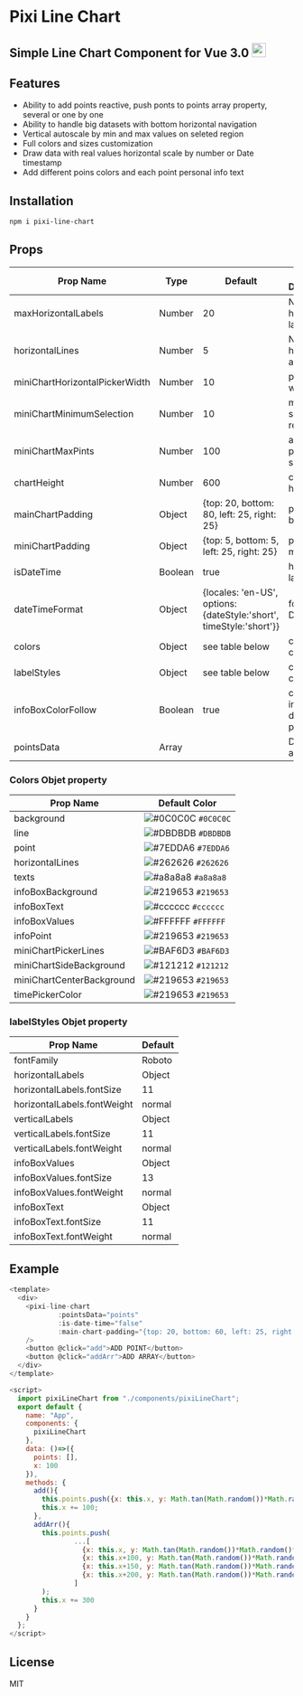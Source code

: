 # Pixi Line Chart
## Simple Line Chart Component for Vue 3.0 <img src="https://vuejs.org/images/logo.png" width="25" height="25">

## Features
- Ability to add points reactive, push ponts to points array property, several or one by one
- Ability to handle big datasets with bottom horizontal navigation
- Vertical autoscale by min and max values on seleted region
- Full colors and sizes customization
- Draw data with real values horizontal scale by number or Date timestamp
- Add different poins colors and each point personal info text

## Installation

```sh
npm i pixi-line-chart
```

## Props

| Prop Name | Type | Default | Short Description |
| ------ | ------ | ------ | ------ |
| maxHorizontalLabels | Number | 20 | Number of horizontal labels |
| horizontalLines | Number | 5 | Number of horizontal axe lines |
| miniChartHorizontalPickerWidth | Number | 10 | picker width |
| miniChartMinimumSelection | Number | 10 | min selection region size |
| miniChartMaxPints | Number | 100 | auto scale points selection |
| chartHeight | Number | 600 | chart height |
| mainChartPadding | Object | {top: 20, bottom: 80, left: 25, right: 25} | padding for big chart |
| miniChartPadding | Object | {top: 5, bottom: 5, left: 25, right: 25} | padding for mini chart |
| isDateTime | Boolean | true | horizontal labels type |
| dateTimeFormat | Object | {locales: 'en-US', options: {dateStyle:'short', timeStyle:'short'}} | format for Date type |
| colors | Object | see table below | chart colors customize |
| labelStyles | Object | see table below | chart labels customize |
| infoBoxColorFollow | Boolean | true | color of infobox will depend on point color |
| pointsData | Array |  | Data points array |
                        
### Colors Objet property
| Prop Name | Default Color |
| ------ | ------ |
| background | ![#0C0C0C](https://via.placeholder.com/15/0C0C0C/000000?text=+) `#0C0C0C`|
| line | ![#DBDBDB](https://via.placeholder.com/15/DBDBDB/000000?text=+) `#DBDBDB` |
| point | ![#7EDDA6](https://via.placeholder.com/15/7EDDA6/000000?text=+) `#7EDDA6` |
| horizontalLines | ![#262626](https://via.placeholder.com/15/262626/000000?text=+) `#262626` |
| texts | ![#a8a8a8](https://via.placeholder.com/15/a8a8a8/000000?text=+) `#a8a8a8` |
| infoBoxBackground | ![#219653](https://via.placeholder.com/15/219653/000000?text=+) `#219653` |
| infoBoxText | ![#cccccc](https://via.placeholder.com/15/cccccc/000000?text=+) `#cccccc` |
| infoBoxValues | ![#FFFFFF](https://via.placeholder.com/15/FFFFFF/000000?text=+) `#FFFFFF` |
| infoPoint | ![#219653](https://via.placeholder.com/15/219653/000000?text=+) `#219653` |
| miniChartPickerLines | ![#BAF6D3](https://via.placeholder.com/15/BAF6D3/000000?text=+) `#BAF6D3` |
| miniChartSideBackground | ![#121212](https://via.placeholder.com/15/121212/000000?text=+) `#121212` |
| miniChartCenterBackground | ![#219653](https://via.placeholder.com/15/219653/000000?text=+) `#219653` |
| timePickerColor | ![#219653](https://via.placeholder.com/15/219653/000000?text=+) `#219653` |

### labelStyles Objet property
| Prop Name | Default |
| ------ | ------ |
| fontFamily | Roboto |
| horizontalLabels | Object |
| horizontalLabels.fontSize | 11 |
| horizontalLabels.fontWeight | normal |
| verticalLabels | Object |
| verticalLabels.fontSize | 11 |
| verticalLabels.fontWeight | normal |
| infoBoxValues | Object |
| infoBoxValues.fontSize | 13 |
| infoBoxValues.fontWeight | normal |
| infoBoxText | Object |
| infoBoxText.fontSize | 11 |
| infoBoxText.fontWeight | normal |

## Example

```javascript
<template>
  <div>
    <pixi-line-chart
            :pointsData="points"
            :is-date-time="false"
            :main-chart-padding="{top: 20, bottom: 60, left: 25, right: 25}"
    />
    <button @click="add">ADD POINT</button>
    <button @click="addArr">ADD ARRAY</button>
  </div>
</template>

<script>
  import pixiLineChart from "./components/pixiLineChart";
  export default {
    name: "App",
    components: {
      pixiLineChart
    },
    data: ()=>({
      points: [],
      x: 100
    }),
    methods: {
      add(){
        this.points.push({x: this.x, y: Math.tan(Math.random())*Math.random()*150, color: '#3e41e5', shape: 'circle', size: 4, info: "BUY ME A NUGGET"});
        this.x += 100;
      },
      addArr(){
        this.points.push(
                ...[
                  {x: this.x, y: Math.tan(Math.random())*Math.random()*150, color: '#e2030b', shape: 'circle', size: 4, info: "BUY ME A NUGGET"},
                  {x: this.x+100, y: Math.tan(Math.random())*Math.random()*150, color: '#e2030b', shape: 'circle', size: 4, info: "BUY ME A NUGGET"},
                  {x: this.x+150, y: Math.tan(Math.random())*Math.random()*150, color: '#e2030b', shape: 'circle', size: 4, info: "BUY ME A NUGGET"},
                  {x: this.x+200, y: Math.tan(Math.random())*Math.random()*150, color: '#e2030b', shape: 'circle', size: 4, info: "BUY ME A NUGGET"}
                ]
        );
        this.x += 300
      }
    }
  };
</script>
```

## License
MIT